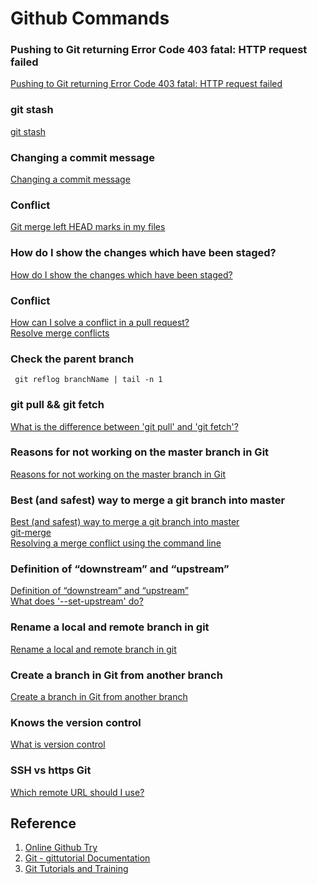 # Github Commands
### Pushing to Git returning Error Code 403 fatal: HTTP request failed
[Pushing to Git returning Error Code 403 fatal: HTTP request failed](https://stackoverflow.com/questions/7438313/pushing-to-git-returning-error-code-403-fatal-http-request-failed)   


### git stash
[git stash](https://git-scm.com/docs/git-stash)

### Changing a commit message
[Changing a commit message](https://help.github.com/articles/changing-a-commit-message/)

### Conflict
[Git merge left HEAD marks in my files](https://stackoverflow.com/questions/10657315/git-merge-left-head-marks-in-my-files)

### How do I show the changes which have been staged?
[How do I show the changes which have been staged?](https://stackoverflow.com/questions/1587846/how-do-i-show-the-changes-which-have-been-staged)  


### Conflict
[How can I solve a conflict in a pull request?](https://community.atlassian.com/t5/Bitbucket-questions/How-can-I-solve-a-conflict-in-a-pull-request/qaq-p/577205)  
[Resolve merge conflicts](https://confluence.atlassian.com/bitbucket/resolve-merge-conflicts-704414003.html)

### Check the parent branch
```
 git reflog branchName | tail -n 1
```  


### git pull && git fetch
[What is the difference between 'git pull' and 'git fetch'?](https://stackoverflow.com/questions/292357/what-is-the-difference-between-git-pull-and-git-fetch)

### Reasons for not working on the master branch in Git
[Reasons for not working on the master branch in Git](https://stackoverflow.com/questions/5713563/reasons-for-not-working-on-the-master-branch-in-git)  


### Best (and safest) way to merge a git branch into master
[Best (and safest) way to merge a git branch into master](https://stackoverflow.com/questions/5601931/best-and-safest-way-to-merge-a-git-branch-into-master)  
[git-merge](https://git-scm.com/docs/git-merge)  
[Resolving a merge conflict using the command line](https://help.github.com/articles/resolving-a-merge-conflict-using-the-command-line/)  


### Definition of “downstream” and “upstream”
[Definition of “downstream” and “upstream”](https://stackoverflow.com/questions/2739376/definition-of-downstream-and-upstream)   
[What does '--set-upstream' do?](https://stackoverflow.com/questions/18031946/what-does-set-upstream-do)  



### Rename a local and remote branch in git
[Rename a local and remote branch in git](https://multiplestates.wordpress.com/2015/02/05/rename-a-local-and-remote-branch-in-git/)  


### Create a branch in Git from another branch
[Create a branch in Git from another branch](https://stackoverflow.com/questions/4470523/create-a-branch-in-git-from-another-branch)


### Knows the version control
[What is version control](https://www.atlassian.com/git/tutorials/what-is-version-control)

### SSH vs https Git
[Which remote URL should I use?](https://help.github.com/articles/which-remote-url-should-i-use/)   



## Reference
1. [Online Github Try](https://try.github.io/)
2. [Git - gittutorial Documentation](https://git-scm.com/docs/gittutorial)
3. [Git Tutorials and Training](https://www.atlassian.com/git/tutorials)
